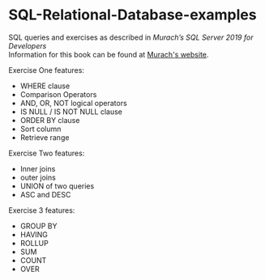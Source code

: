 # SQL-Relational-Database-examples
SQL queries and exercises as described in *Murach’s SQL Server 2019 for Developers*  
Information for this book can be found at [Murach's website](https://www.murach.com/shop/murach-s-sql-server-2019-for-developers-detail).

Exercise One features:
- WHERE clause
- Comparison Operators
- AND, OR, NOT logical operators
- IS NULL / IS NOT NULL clause
- ORDER BY clause
- Sort column
- Retrieve range

Exercise Two features:
- Inner joins
- outer joins
- UNION of two queries
- ASC and DESC

Exercise 3 features:
- GROUP BY
- HAVING
- ROLLUP
- SUM
- COUNT
- OVER
